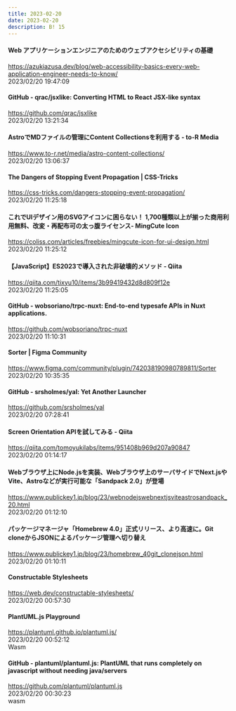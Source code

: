 ```yaml
---
title: 2023-02-20
date: 2023-02-20
description: B! 15
---
```


#### Web アプリケーションエンジニアのためのウェブアクセシビリティの基礎
https://azukiazusa.dev/blog/web-accessibility-basics-every-web-application-engineer-needs-to-know/<br>
2023/02/20 19:47:09<br>


#### GitHub - qrac/jsxlike: Converting HTML to React JSX-like syntax
https://github.com/qrac/jsxlike<br>
2023/02/20 13:21:34<br>


#### AstroでMDファイルの管理にContent Collectionsを利用する - to-R Media
https://www.to-r.net/media/astro-content-collections/<br>
2023/02/20 13:06:37<br>


#### The Dangers of Stopping Event Propagation | CSS-Tricks
https://css-tricks.com/dangers-stopping-event-propagation/<br>
2023/02/20 11:25:18<br>


#### これでUIデザイン用のSVGアイコンに困らない！ 1,700種類以上が揃った商用利用無料、改変・再配布可の太っ腹ライセンス- MingCute Icon
https://coliss.com/articles/freebies/mingcute-icon-for-ui-design.html<br>
2023/02/20 11:25:12<br>


#### 【JavaScript】ES2023で導入された非破壊的メソッド - Qiita
https://qiita.com/tixyu10/items/3b99419432d8d809f12e<br>
2023/02/20 11:25:05<br>


#### GitHub - wobsoriano/trpc-nuxt: End-to-end typesafe APIs in Nuxt applications.
https://github.com/wobsoriano/trpc-nuxt<br>
2023/02/20 11:10:31<br>


#### Sorter | Figma Community
https://www.figma.com/community/plugin/742038190980789811/Sorter<br>
2023/02/20 10:35:35<br>


#### GitHub - srsholmes/yal: Yet Another Launcher
https://github.com/srsholmes/yal<br>
2023/02/20 07:28:41<br>


#### Screen Orientation APIを試してみる - Qiita
https://qiita.com/tomoyukilabs/items/951408b969d207a90847<br>
2023/02/20 01:14:17<br>


#### Webブラウザ上にNode.jsを実装、Webブラウザ上のサーバサイドでNext.jsやVite、Astroなどが実行可能な「Sandpack 2.0」が登場
https://www.publickey1.jp/blog/23/webnodejswebnextjsviteastrosandpack_20.html<br>
2023/02/20 01:12:10<br>


#### パッケージマネージャ「Homebrew 4.0」正式リリース、より高速に。Git cloneからJSONによるパッケージ管理へ切り替え
https://www.publickey1.jp/blog/23/homebrew_40git_clonejson.html<br>
2023/02/20 01:10:11<br>


#### Constructable Stylesheets
https://web.dev/constructable-stylesheets/<br>
2023/02/20 00:57:30<br>


#### PlantUML.js Playground
https://plantuml.github.io/plantuml.js/<br>
2023/02/20 00:52:12<br>
Wasm


#### GitHub - plantuml/plantuml.js: PlantUML that runs completely on javascript without needing java/servers
https://github.com/plantuml/plantuml.js<br>
2023/02/20 00:30:23<br>
wasm


